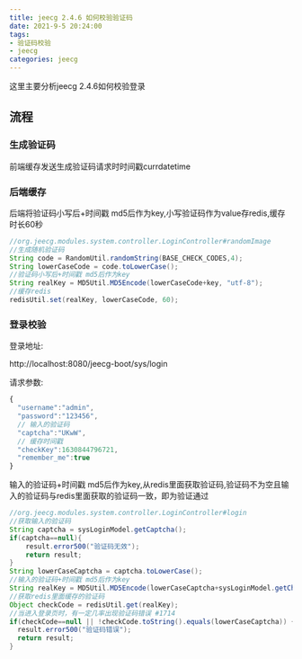 ```yaml
---
title: jeecg 2.4.6 如何校验验证码
date: 2021-9-5 20:24:00
tags:
- 验证码校验
- jeecg
categories: jeecg
---
```

这里主要分析jeecg 2.4.6如何校验登录

## 流程

### 生成验证码

前端缓存发送生成验证码请求时时间戳currdatetime

### 后端缓存

后端将验证码小写后+时间戳 md5后作为key,小写验证码作为value存redis,缓存时长60秒

```java
//org.jeecg.modules.system.controller.LoginController#randomImage
//生成随机验证码
String code = RandomUtil.randomString(BASE_CHECK_CODES,4);
String lowerCaseCode = code.toLowerCase();
//验证码小写后+时间戳 md5后作为key
String realKey = MD5Util.MD5Encode(lowerCaseCode+key, "utf-8");
//缓存redis
redisUtil.set(realKey, lowerCaseCode, 60);
```

### 登录校验

登录地址:

http://localhost:8080/jeecg-boot/sys/login

请求参数:

```js
{
  "username":"admin",
  "password":"123456",
  // 输入的验证码
  "captcha":"UKwW",
  // 缓存时间戳
  "checkKey":1630844796721,
  "remember_me":true
}
```

输入的验证码+时间戳 md5后作为key,从redis里面获取验证码,验证码不为空且输入的验证码与redis里面获取的验证码一致，即为验证通过

```java
//org.jeecg.modules.system.controller.LoginController#login
//获取输入的验证码
String captcha = sysLoginModel.getCaptcha();
if(captcha==null){
    result.error500("验证码无效");
    return result;
}
String lowerCaseCaptcha = captcha.toLowerCase();
//输入的验证码+时间戳 md5后作为key
String realKey = MD5Util.MD5Encode(lowerCaseCaptcha+sysLoginModel.getCheckKey(), "utf-8");
//获取redis里面缓存的验证码
Object checkCode = redisUtil.get(realKey);
//当进入登录页时，有一定几率出现验证码错误 #1714
if(checkCode==null || !checkCode.toString().equals(lowerCaseCaptcha)) {
  result.error500("验证码错误");
  return result;
}
```